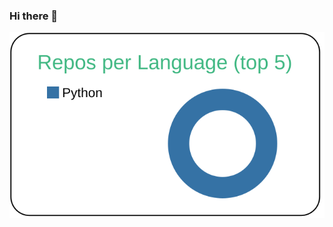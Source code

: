 ### Hi there 👋

<!--
**rad-akal/rad-akal** is a ✨ _special_ ✨ repository because its `README.md` (this file) appears on your GitHub profile.

Here are some ideas to get you started:

- 🔭 I’m currently working on ...
- 🌱 I’m currently learning ...
- 👯 I’m looking to collaborate on ...
- 🤔 I’m looking for help with ...
- 💬 Ask me about ...
- 📫 How to reach me: ...
- 😄 Pronouns: ...
- ⚡ Fun fact: ...
-->
[![](https://raw.githubusercontent.com/rad-akal/rad-akal/master/profile-summary-card-output/vue/1-repos-per-language.svg)](https://github.com/vn7n24fzkq/github-profile-summary-cards)


